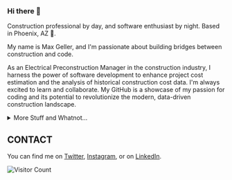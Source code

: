 ### Hi there :wave:

Construction professional by day, and software enthusiast by night. Based in  Phoenix, AZ 🌵.

My name is Max Geller, and I'm passionate about building bridges between construction and code.


As an Electrical Preconstruction Manager in the construction industry, I harness the power of software development to enhance project cost estimation and the analysis of historical construction cost data. I'm always excited to learn and collaborate. My GitHub is a showcase of my passion for coding and its potential to revolutionize the modern, data-driven construction landscape.
  
<details>
<summary>
  More Stuff and Whatnot...
</summary>

## DEV INTERESTS
- Full-stack development
- Developing tools to optimize construction cost estimation
- Analyzing historical project costs for data-driven insights
- Delivering reliable equipment costs and procurement lead times


### Languages
![TypeScript](https://img.shields.io/badge/-TypeScript-000?&logo=TypeScript)
![JavaScript](https://img.shields.io/badge/-JavaScript-000?&logo=JavaScript)
![SQL](https://img.shields.io/badge/-SQL-000?&logo=MySQL)
![Python](https://img.shields.io/badge/-Python-000?&logo=Python)

### Technologies
![Node.js](https://img.shields.io/badge/-Node.js-000?&logo=node.js)
![React](https://img.shields.io/badge/-React-000?&logo=React)
![Angular](https://img.shields.io/badge/Angular%20-test?logo=Angular&color=000)

- Next.js
- Prisma
- Microsoft Azure 
- Google Cloud Platform
- 
</details>

## CONTACT
You can find me on [Twitter](https://twitter.com/Max_Geller), [Instagram](https://www.instagram.com/maxgeller), or on [LinkedIn](https://www.linkedin.com/in/maxgeller/).


![Visitor Count](https://profile-counter.glitch.me/max-geller/count.svg)

